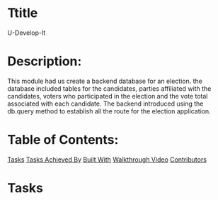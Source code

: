 # Ttitle
U-Develop-It

# Description:
This module had us create a backend database for an election. the database included tables for the candidates, parties affiliated with the candidates, voters who participated in the election and the vote total associated with each candidate. The backend introduced using the db.query method to establish all the route for the election application.

# Table of Contents:
[Tasks](#tasks)
[Tasks Achieved By](#achieved)
[Built With](#built)
[Walkthrough Video](#video)
[Contributors](#contributors)

# Tasks
